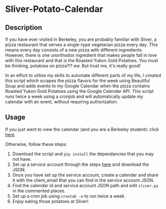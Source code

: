 # Sliver-Potato-Calendar
## Description
If you have ever visited in Berkeley, you are probably familiar with Sliver, a pizza restaurant that serves a single-type vegetarian pizza every day. This means every day consists of a new pizza with different ingredients. However, there is one unorthodox ingredient that makes people fall in love with this restaurant and that is the Roasted Yukon Gold Potatoes. You must be thinking, potatoes on pizza?!? ew. But trust me, it's really good!  

In an effort to utilize my skills to automate different parts of my life, I created this script which scrapes the pizza flavors for the week using Beautiful Soup and adds events to my Google Calendar when the pizza contains Roasted Yukon Gold Potatoes using the Google Calendar API. This script runs twice a week using a cronjob and will automatically update my calendar with an event, without requiring authorization. 

## Usage
If you just want to view the calendar (and you are a Berkeley student): click <a href="https://calendar.google.com/calendar?cid=YmVya2VsZXkuZWR1X285YTA3cms3NG50NWgwM2E5Z2trdnI1NXBrQGdyb3VwLmNhbGVuZGFyLmdvb2dsZS5jb20" target="_blank">here</a>

Otherwise, follow these steps:
1. Download the script and `pip install` the dependancies that you may not have.  
2. Set up a service account through the steps <a href="https://medium.com/@ArchTaqi/google-calendar-api-in-your-application-without-oauth-consent-screen-4fcc1f8eb380" target="_blank">here</a> and download the JSON.  
3. Once you have set up the service account, create a calendar and share it with the client_email that you can find in the service account JSON.  
4. Find the calendar id and service account JSON path and edit `sliver.py` in the commented places.  
5. Set up a cron job using `crontab -e` to run twice a week.  
6. Enjoy eating those potatoes at Sliver!
